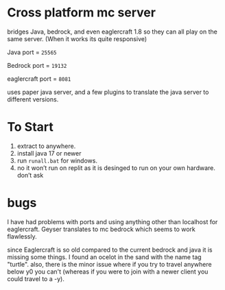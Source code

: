 # Cross platform mc server 

bridges Java, bedrock, and even eaglercraft 1.8 so they can all play on the same server. (When it works its quite responsive)

Java port = ```25565```

Bedrock port = ```19132```

eaglercraft port = ```8081```


uses paper java server, and a few plugins to translate the java server to different versions.

# To Start

1) extract to anywhere.
2) install java 17 or newer
3) run ```runall.bat``` for windows.
4) no it won’t run on replit as it is desinged to run on your own hardware. don’t ask

# bugs

I have had problems with ports and using anything other than localhost for eaglercraft. Geyser translates to mc bedrock which seems to work flawlessly.

since Eaglercraft is so old compared to the current bedrock and java it is missing some things.
I found an ocelot in the sand with the name tag "turtle". also, there is the minor issue where if you 
try to travel anywhere below y0 you can't (whereas if you were to join with a newer client you could travel to a -y).
